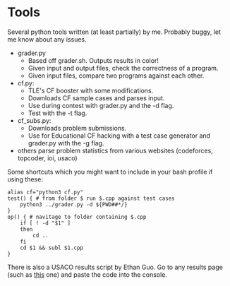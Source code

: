 # Tools

Several python tools written (at least partially) by me. Probably buggy, let me know about any issues.

 * grader.py
 	* Based off grader.sh. Outputs results in color!
 	* Given input and output files, check the correctness of a program. 
 	* Given input files, compare two programs against each other. 
 * cf.py:
 	* TLE's CF booster with some modifications. 
 	* Downloads CF sample cases and parses input. 
 	* Use during contest with grader.py and the -d flag. 
 	* Test with the -t flag.
 * cf_subs.py:
 	* Downloads problem submissions. 
 	* Use for Educational CF hacking with a test case generator and grader.py with the -g flag.
 * others parse problem statistics from various websites (codeforces, topcoder, ioi, usaco)

Some shortcuts which you might want to include in your bash profile if using these:

```
alias cf="python3 cf.py"
test() { # from folder $ run $.cpp against test cases
	python3 ../grader.py -d ${PWD##*/}
}
op() { # navitage to folder containing $.cpp
	if [ ! -d "$1" ]
	then 
		cd ..
	fi
	cd $1 && subl $1.cpp
}
```

There is also a USACO results script by Ethan Guo. Go to any results page (such as [this](http://www.usaco.org/current/data/dec19_platinum_results.html) one) and paste the code into the console.